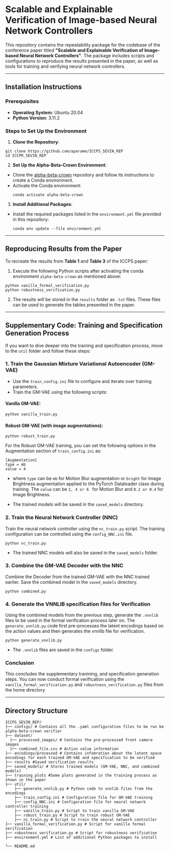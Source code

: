 # Scalable and Explainable Verification of Image-based Neural Network Controllers

This repository contains the repeatability package for the codebase of the conference paper titled **"Scalable and Explainable Verification of Image-based Neural Network Controllers"**. The package includes scripts and configurations to reproduce the results presented in the paper, as well as tools for training and verifying neural network controllers.

---

## Installation Instructions

### Prerequisites
- **Operating System**: Ubuntu 20.04
- **Python Version**: 3.11.2

### Steps to Set Up the Environment

1. **Clone the Repository**:
```
git clone https://github.com/aparame/ICCPS_SEVIN_REP
cd ICCPR_SEVIN_REP
```

2. **Set Up the Alpha-Beta-Crown Environment**:
- Clone the [alpha-beta-crown](https://github.com/your-username/alpha-beta-crown) repository and follow its instructions to create a Conda environment.
- Activate the Conda environment:
  ```
  conda activate alpha-beta-crown
  ```

3. **Install Additional Packages**:
- Install the required packages listed in the `environment.yml` file provided in this repository:
  ```
  conda env update --file environment.yml
  ```

---

## Reproducing Results from the Paper

To recreate the results from **Table 1** and **Table 3** of the ICCPS paper:

1. Execute the following Python scripts after activating the conda environment `alpha-beta-crown` as mentioned above:
```
python vanilla_formal_verification.py
python robustness_verification.py
```

2. The results will be stored in the `results` folder as `.txt` files. These files can be used to generate the tables presented in the paper.

---

## Supplementary Code: Training and Specification Generation Process

If you want to dive deeper into the training and specification process, move to the `util` folder and follow these steps:

### 1. Train the Gaussian Mixture Variational Autoencoder (GM-VAE)
- Use the `train_config.ini` file to configure and iterate over training parameters.
- Train the GM-VAE using the following scripts:
#### Vanilla GM-VAE:
 ```
 python vanilla_train.py
 ```
#### Robust GM-VAE (with image augmentations):
 ```
 python robust_train.py
 ```
 For the Robust GM-VAE training, you can set the following options in the Augmentation section of `train_config.ini` as:
 ```
 [Augmentation]
 type = mb 
 value = 4  
```
- where `type` can be `mb` for Motion Blur augmentation or `bright` for Image Brightness augmentation applied to the PyTorch Dataloader class during training. The `value` can be `2, 4 or 6 ` for Motion Blur and `0.2 or 0.4` for Image Brightness.

- The trained models will be saved in the `saved_models` directory.

### 2. Train the Neural Network Controller (NNC)
Train the neural network controller using the `nc_train.py` script. The training configuration can be controlled using the `config_NNC.ini` file.
```
python nc_train.py
```

- The trained NNC models will also be saved in the `saved_models` folder.

### 3. Combine the GM-VAE Decoder with the NNC
Combine the Decoder from the trained GM-VAE with the NNC trained earlier. Save the combined model in the `saved_models` directory.
```
python combined.py
```

### 4. Generate the VNNLIB specification files for Verification
Using the combined models from the previous step, generate the `.vnnlib` files to be used in the formal verification process later on. The `generate_vnnlib.py` code first pre-processes the latent encodings based on the action values and then generates the vnnlib file for verification.
```
python generate_vnnlib.py
```
- The `.vnnlib` files are saved in the `configs` folder.

### Conclusion
This concludes the supplementary tranining, and specification generation steps. You can now conduct formal verification using the `vanilla_formal_verification.py` and `robustness_verification.py` files from the home directory

---

## Directory Structure
```
ICCPS_SEVIN_REP/
├── configs/ # Contains all the .yaml configuration files to be run be alpha-beta-crown verifier
├── dataset/
  ├── processed_images/ # Contains the pre-processed front camera images
  ├── combined_file.csv # Action value information
├── encodings/processed # Contains infomration about the latent space encodings for each trained GM-VAE and specification to be verified
├── results #Saved verification results
├── saved_models/ # Stores trained models (GM-VAE, NNC, and combined models)
├── training_plots #Some plots generated in the training process as shown in the paper
├── util/
    ├── generate_vnnlib.py # Python code to vnnlib files from the encodings
    ├── train_config.ini # Configuration file for GM-VAE training
    ├── config_NNC.ini # Configuration file for neural network controller training
    ├── vanilla_train.py # Script to train vanilla GM-VAE
    ├── robust_train.py # Script to train robust GM-VAE
    ├── nc_train.py # Script to train the neural network controller   
├── vanilla_formal_verification.py # Script for vanilla formal verification
├── robustness_verification.py # Script for robustness verification
├── environment.yml # List of additional Python packages to install

└── README.md
